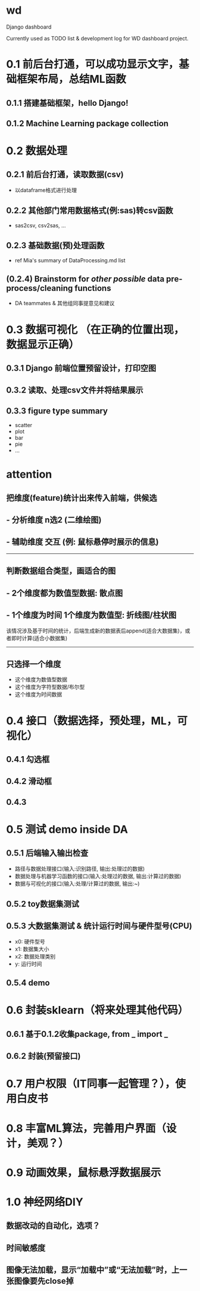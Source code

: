 # wd
Django dashboard

Currently used as TODO list & development log for WD dashboard project.

# 0.1 前后台打通，可以成功显示文字，基础框架布局，总结ML函数
## 0.1.1 搭建基础框架，hello Django!
## 0.1.2 Machine Learning package collection

# 0.2 数据处理
## 0.2.1 前后台打通，读取数据(csv)
- 以dataframe格式进行处理
## 0.2.2 其他部门常用数据格式(例:sas)转csv函数
- sas2csv, csv2sas, ...
## 0.2.3 基础数据(预)处理函数
- ref Mia's summary of DataProcessing.md list
## (0.2.4) Brainstorm for *other possible* data pre-process/cleaning functions

- DA teammates & 其他组同事提意见和建议

# 0.3 数据可视化 （在正确的位置出现，数据显示正确）
## 0.3.1 Django 前端位置预留设计，打印空图
## 0.3.2 读取、处理csv文件并将结果展示
## 0.3.3 figure type summary
- scatter
- plot
- bar
- pie
- ...

# attention

## 把维度(feature)统计出来传入前端，供候选

## - 分析维度 n选2 (二维绘图)
## - 辅助维度 交互 (例: 鼠标悬停时展示的信息)

-------------------------------------------------------------------------------
## 判断数据组合类型，画适合的图

## - 2个维度都为数值型数据: 散点图
## - 1个维度为时间 1个维度为数值型: 折线图/柱状图

该情况涉及基于时间的统计，后端生成新的数据表后append(适合大数据集)，或者即时计算(适合小数据集)

-------------------------------------------------------------------------------
## 只选择一个维度

- 这个维度为数值型数据
- 这个维度为字符型数据/布尔型
- 这个维度为时间数据


# 0.4 接口（数据选择，预处理，ML，可视化）

## 0.4.1 勾选框
## 0.4.2 滑动框
## 0.4.3 


# 0.5 测试 demo inside DA

## 0.5.1 后端输入输出检查

- 路径与数据处理接口(输入:识别路径, 输出:处理过的数据)
- 数据处理与机器学习函数的接口(输入:处理过的数据, 输出:计算过的数据)
- 数据与可视化的接口(输入:处理/计算过的数据, 输出:~)

## 0.5.2 toy数据集测试

## 0.5.3 大数据集测试 & 统计运行时间与硬件型号(CPU)

- x0: 硬件型号
- x1: 数据集大小
- x2: 数据处理类别
- y: 运行时间

## 0.5.4 demo

# 0.6 封装sklearn（将来处理其他代码）
## 0.6.1 基于0.1.2收集package, from _ import _ 
## 0.6.2 封装(预留接口)

# 0.7 用户权限（IT同事一起管理？），使用白皮书

# 0.8 丰富ML算法，完善用户界面（设计，美观？）

# 0.9 动画效果，鼠标悬浮数据展示

# 1.0 神经网络DIY

## 数据改动的自动化，选项？

## 时间敏感度



## 图像无法加载，显示“加载中”或“无法加载”时，上一张图像要先close掉